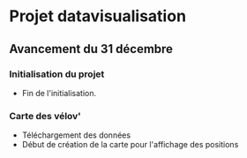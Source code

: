 # Projet datavisualisation

## Avancement du 31 décembre

### Initialisation du projet
- Fin de l'initialisation.

### Carte des vélov'
- Téléchargement des données
- Début de création de la carte pour l'affichage des positions